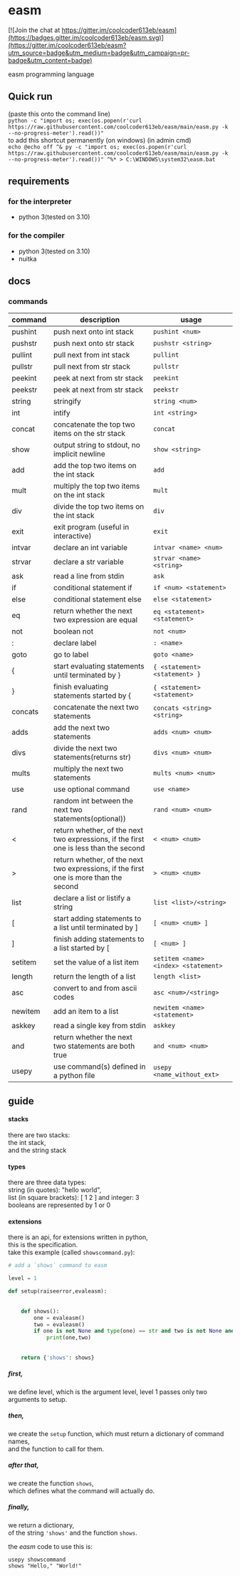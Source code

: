 # easm

[![Join the chat at https://gitter.im/coolcoder613eb/easm](https://badges.gitter.im/coolcoder613eb/easm.svg)](https://gitter.im/coolcoder613eb/easm?utm_source=badge&utm_medium=badge&utm_campaign=pr-badge&utm_content=badge)

 easm programming language
## Quick run
(paste this onto the command line)  
`python -c "import os; exec(os.popen(r'curl https://raw.githubusercontent.com/coolcoder613eb/easm/main/easm.py -k --no-progress-meter').read())"`  
to add this shortcut permanently (on windows) (in admin cmd)  
`echo @echo off ^& py -c "import os; exec(os.popen(r'curl https://raw.githubusercontent.com/coolcoder613eb/easm/main/easm.py -k --no-progress-meter').read())" ^%* > C:\WINDOWS\system32\easm.bat`  
## requirements
### for the interpreter
- python 3(tested on 3.10)
### for the compiler
- python 3(tested on 3.10)
- nuitka

## docs

### commands
| command | description                                                                           | usage                                            |
| ------- | ------------------------------------------------------------------------------------- | ------------------------------------------------ |
| pushint | push next onto int stack                                                              | `pushint <num>                                 ` |
| pushstr | push next onto str stack                                                              | `pushstr <string>                              ` |
| pullint | pull next from int stack                                                              | `pullint                                       ` |
| pullstr | pull next from str stack                                                              | `pullstr                                       ` |
| peekint | peek at next from str stack                                                           | `peekint                                       ` |
| peekstr | peek at next from str stack                                                           | `peekstr                                       ` |
| string  | stringify                                                                             | `string <num>                                  ` |
| int     | intify                                                                                | `int <string>                                  ` |
| concat  | concatenate the top two items on the str stack                                        | `concat                                        ` |
| show    | output string to stdout, no implicit newline                                          | `show <string>                                 ` |
| add     | add the top two items on the int stack                                                | `add                                           ` |
| mult    | multiply the top two items on the int stack                                           | `mult                                          ` |
| div     | divide the top two items on the int stack                                             | `div                                           ` |
| exit    | exit program (useful in interactive)                                                  | `exit                                          ` |
| intvar  | declare an int variable                                                               | `intvar <name> <num>                           ` |
| strvar  | declare a str variable                                                                | `strvar <name> <string>                        ` |
| ask     | read a line from stdin                                                                | `ask                                           ` |
| if      | conditional statement if                                                              | `if <num> <statement>                          ` |
| else    | conditional statement else                                                            | `else <statement>                              ` |
| eq      | return whether the next two expression are equal                                      | `eq <statement> <statement>                    ` |
| not     | boolean not                                                                           | `not <num>                                     ` |
| :       | declare label                                                                         | `: <name>                                      ` |
| goto    | go to label                                                                           | `goto <name>                                   ` |
| {       | start evaluating statements until terminated by }                                     | `{ <statement> <statement> }                   ` |
| }       | finish evaluating statements started by {                                             | `{ <statement> <statement>                     ` |
| concats | concatenate the next two statements                                                   | `concats <string> <string>                     ` |
| adds    | add the next two statements                                                           | `adds <num> <num>                              ` |
| divs    | divide the next two statements(returns str)                                           | `divs <num> <num>                              ` |
| mults   | multiply the next two statements                                                      | `mults <num> <num>                             ` |
| use     | use optional command                                                                  | `use <name>                                    ` |
| rand    | random int between the next two statements(optional))                                 | `rand <num> <num>                              ` |
| <       | return whether, of the next two expressions, if the first one is less than the second | `< <num> <num>                                 ` |
| \>       | return whether, of the next two expressions, if the first one is more than the second | `> <num> <num>                                 ` |
| list    | declare a list or listify a string                                                    | `list <list>/<string>                          ` |
| [       | start adding statements to a list until terminated by ]                               | `[ <num> <num> ]                               ` |
| ]       | finish adding statements to a list started by [                                       | `[ <num> ]                                     ` |
| setitem | set the value of a list item                                                          | `setitem <name> <index> <statement>            ` |
| length  | return the length of a list                                                           | `length <list>                                 ` |
| asc     | convert to and from ascii codes                                                       | `asc <num>/<string>                            ` |
| newitem | add an item to a list                                                                 | `newitem <name> <statement>                    ` |
| askkey  | read a single key from stdin                                                          | `askkey                                        ` |
| and     | return whether the next two statements are both true                                  | `and <num> <num>                               ` |
| usepy   | use command(s) defined in a python file                                               | `usepy <name_without_ext>                      ` |

## guide
#### stacks
there are two stacks:  
the int stack,  
and the string stack  

#### types
there are three data types:  
string (in quotes): "hello world",  
list (in square brackets): [ 1 2 ]
and integer: 3  
booleans are represented by 1 or 0  

#### extensions
there is an api, for extensions written in python,  
this is the specification.  
take this example (called `showscommand.py`):
```python
# add a `shows` command to easm

level = 1

def setup(raiseerror,evaleasm):
    
    
    def shows():
        one = evaleasm()
        two = evaleasm()
        if one is not None and type(one) == str and two is not None and type(two) == str:
            print(one,two)
        
    
    return {'shows': shows}

```
##### first,  
we define level,
which is the argument level,
level 1 passes only two arguments to setup.

##### then,  
we create the `setup` function,
which must return a dictionary of command names,  
and the function to call for them.  

##### after that,  
we create the function `shows`,  
which defines what the command will actually do.  

##### finally,  
we return a dictionary,  
of the string `'shows'` and the function `shows`.

the *easm* code to use this is:
```
usepy showscommand
shows "Hello," "World!"
```
